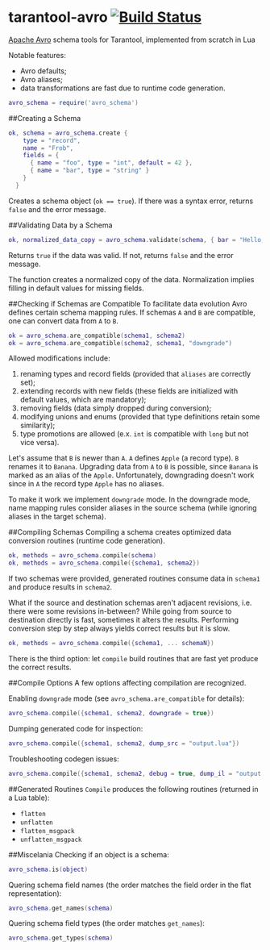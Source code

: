# tarantool-avro [![Build Status](https://travis-ci.org/tarantool/avro-schema.svg?branch=master)](https://travis-ci.org/tarantool/avro-schema)
[Apache Avro](http://avro.apache.org/docs/1.8.0/spec.html) schema tools for Tarantool, implemented from scratch in Lua

Notable features:
 * Avro defaults;
 * Avro aliases;
 * data transformations are fast due to runtime code generation.

```lua
avro_schema = require('avro_schema')
```

##Creating a Schema
```lua
ok, schema = avro_schema.create {
    type = "record",
    name = "Frob",
    fields = {
      { name = "foo", type = "int", default = 42 },
      { name = "bar", type = "string" }
    }
  }
```
Creates a schema object (`ok == true`). If there was a syntax error, returns `false` and the error message.

##Validating Data by a Schema
```lua
ok, normalized_data_copy = avro_schema.validate(schema, { bar = "Hello, world!" })
```
Returns `true` if the data was valid. If not, returns `false` and the error message.

The function creates a normalized copy of the data. Normalization implies
filling in default values for missing fields.

##Checking if Schemas are Compatible
To facilitate data evolution Avro defines certain schema mapping rules.
If schemas `A` and `B` are compatible, one can convert data from `A` to `B`. 
```lua
ok = avro_schema.are_compatible(schema1, schema2)
ok = avro_schema.are_compatible(schema2, schema1, "downgrade")
```
Allowed modifications include:
  1. renaming types and record fields (provided that `aliases` are correctly set);
  2. extending records with new fields (these fields are initialized with default values, which are mandatory);
  3. removing fields (data simply dropped during conversion);
  4. modifying unions and enums (provided that type definitions retain some similarity);
  5. type promotions are allowed (e.x. `int` is compatible with `long` but not vice versa).
  
Let's assume that `B` is newer than `A`. `A` defines `Apple` (a record type). `B` renames it to `Banana`.
Upgrading data from `A` to `B` is possible, since `Banana` is marked as an alias of the `Apple`. 
Unfortunately, downgrading doesn't work since in `A` the record type `Apple` has no aliases.

To make it work we implement `downgrade` mode. In the downgrade mode, name mapping rules consider
aliases in the source schema (while ignoring aliases in the target schema).

##Compiling Schemas
Compiling a schema creates optimized data conversion routines (runtime code generation).
```lua
ok, methods = avro_schema.compile(schema)
ok, methods = avro_schema.compile({schema1, schema2})
```
If two schemas were provided, generated routines consume data in `schema1` and produce results in `schema2`.

What if the source and destination schemas aren't adjacent revisions, i.e. there were some revisions in-between?
While going from source to destination directly is fast, sometimes it alters the results. Performing conversion
step by step always yields correct results but it is slow.

```lua
ok, methods = avro_schema.compile({schema1, ... schemaN})
```

There is the third option: let `compile` build routines that are fast yet produce the correct results.

##Compile Options
A few options affecting compilation are recognized.

Enabling `downgrade` mode (see `avro_schema.are_compatible` for details):
```lua
avro_schema.compile({schema1, schema2, downgrade = true})
```

Dumping generated code for inspection:
```lua
avro_schema.compile({schema1, schema2, dump_src = "output.lua"})
```

Troubleshooting codegen issues:
```lua
avro_schema.compile({schema1, schema2, debug = true, dump_il = "output.il"})
```

##Generated Routines
`Compile` produces the following routines (returned in a Lua table):
  * `flatten`
  * `unflatten`
  * `flatten_msgpack`
  * `unflatten_msgpack`
  
##Miscelania
Checking if an object is a schema:
```lua
avro_schema.is(object)
```

Quering schema field names (the order matches the field order in the flat representation):
```lua
avro_schema.get_names(schema)
```

Quering schema field types (the order matches `get_names`):
```lua
avro_schema.get_types(schema)
```
